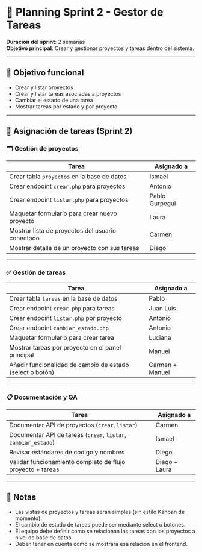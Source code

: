 # 📅 Planning Sprint 2 - Gestor de Tareas

**Duración del sprint**: 2 semanas  
**Objetivo principal**: Crear y gestionar proyectos y tareas dentro del sistema.

---

## 🧠 Objetivo funcional

- Crear y listar proyectos
- Crear y listar tareas asociadas a proyectos
- Cambiar el estado de una tarea
- Mostrar tareas por estado y por proyecto

---

## 👥 Asignación de tareas (Sprint 2)

### 🗂️ Gestión de proyectos

| Tarea                                                         | Asignado a         |
|---------------------------------------------------------------|--------------------|
| Crear tabla `proyectos` en la base de datos                   | Ismael             |
| Crear endpoint `crear.php` para proyectos                     | Antonio            |
| Crear endpoint `listar.php` para proyectos                    | Pablo Gurpegui     |
| Maquetar formulario para crear nuevo proyecto                 | Laura              |
| Mostrar lista de proyectos del usuario conectado              | Carmen             |
| Mostrar detalle de un proyecto con sus tareas                 | Diego              |

---

### ✅ Gestión de tareas

| Tarea                                                         | Asignado a         |
|---------------------------------------------------------------|--------------------|
| Crear tabla `tareas` en la base de datos                      | Pablo              |
| Crear endpoint `crear.php` para tareas                        | Juan Luis          |
| Crear endpoint `listar.php` por proyecto                      | Antonio            |
| Crear endpoint `cambiar_estado.php`                           | Antonio     |
| Maquetar formulario para crear tarea                          | Luciana            |
| Mostrar tareas por proyecto en el panel principal             | Manuel             |
| Añadir funcionalidad de cambio de estado (select o botón)     | Carmen + Manuel    |

---

### 📋 Documentación y QA

| Tarea                                                         | Asignado a         |
|---------------------------------------------------------------|--------------------|
| Documentar API de proyectos (`crear`, `listar`)               | Carmen     |
| Documentar API de tareas (`crear`, `listar`, `cambiar_estado`) | Ismael     |
| Revisar estándares de código y nombres                        | Diego              |
| Validar funcionamiento completo de flujo proyecto + tareas    | Diego + Laura      |


---

## 🧠 Notas

- Las vistas de proyectos y tareas serán simples (sin estilo Kanban de momento).
- El cambio de estado de tareas puede ser mediante select o botones.
- El equipo debe definir cómo se relacionan las tareas con los proyectos a nivel de base de datos.
- Deben tener en cuenta cómo se mostrará esa relación en el frontend.

